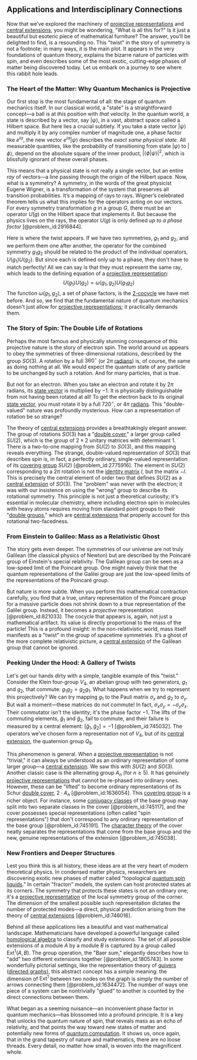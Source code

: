 ## Applications and Interdisciplinary Connections

Now that we’ve explored the machinery of [projective representations](@article_id:142742) and [central extensions](@article_id:144140), you might be wondering, "What is all this for?" Is it just a beautiful but esoteric piece of mathematical furniture? The answer, you’ll be delighted to find, is a resounding no. This "twist" in the story of symmetry is not a footnote; in many ways, it is the main plot. It appears in the very foundations of quantum theory, explains the bizarre nature of particles with spin, and even describes some of the most exotic, cutting-edge phases of matter being discovered today. Let us embark on a journey to see where this rabbit hole leads.

### The Heart of the Matter: Why Quantum Mechanics is Projective

Our first stop is the most fundamental of all: the stage of quantum mechanics itself. In our classical world, a "state" is a straightforward concept—a ball is at *this* position with *that* velocity. In the quantum world, a state is described by a vector, say $|\psi\rangle$, in a vast, abstract space called a Hilbert space. But here lies a crucial subtlety. If you take a state vector $|\psi\rangle$ and multiply it by any complex number of magnitude one, a phase factor like $e^{i\alpha}$, the new vector $e^{i\alpha}|\psi\rangle$ describes the *exact same physical state*. All measurable quantities, like the probability of transitioning from state $|\psi\rangle$ to $|\phi\rangle$, depend on the absolute square of the inner product, $|\langle\phi|\psi\rangle|^2$, which is blissfully ignorant of these overall phases.

This means that a physical state is not really a single vector, but an entire *ray* of vectors—a line passing through the origin of the Hilbert space. Now, what is a symmetry? A symmetry, in the words of the great physicist Eugene Wigner, is a transformation of the system that preserves all transition probabilities. It’s a mapping of rays to rays. Wigner’s celebrated theorem tells us what this implies for the operators acting on our vectors. For every symmetry transformation $g$ in a group $G$, there must be an operator $U(g)$ on the Hilbert space that implements it. But because the physics lives on the rays, the operator $U(g)$ is only defined *up to a phase factor* [@problem_id:2916844].

Here is where the twist appears. If we have two symmetries, $g_1$ and $g_2$, and we perform them one after another, the operator for the combined symmetry $g_1 g_2$ should be related to the product of the individual operators, $U(g_1)U(g_2)$. But since each is defined only up to a phase, they don't have to match perfectly! All we can say is that they must represent the same ray, which leads to the defining equation of a [projective representation](@article_id:144475):
$$ U(g_1) U(g_2) = \omega(g_1, g_2) U(g_1 g_2) $$
The function $\omega(g_1, g_2)$, a set of phase factors, is the [2-cocycle](@article_id:146256) we have met before. And so, we find that the fundamental nature of quantum mechanics doesn't just allow for [projective representations](@article_id:142742); it practically demands them.

### The Story of Spin: The Double Life of Rotations

Perhaps the most famous and physically stunning consequence of this projective nature is the story of electron spin. The world around us appears to obey the symmetries of three-dimensional rotations, described by the group $SO(3)$. A rotation by a full $360^\circ$ (or $2\pi$ [radians](@article_id:171199)) is, of course, the same as doing nothing at all. We would expect the quantum state of any particle to be unchanged by such a rotation. And for many particles, that is true.

But not for an electron. When you take an electron and rotate it by $2\pi$ radians, its [state vector](@article_id:154113) is multiplied by $-1$. It is physically distinguishable from not having been rotated at all! To get the electron back to its original [state vector](@article_id:154113), you must rotate it by a full $720^\circ$, or $4\pi$ [radians](@article_id:171199). This "double-valued" nature was profoundly mysterious. How can a representation of rotation be so strange?

The theory of [central extensions](@article_id:144140) provides a breathtakingly elegant answer. The group of rotations $SO(3)$ has a "[double cover](@article_id:183322)," a larger group called $SU(2)$, which is the group of $2 \times 2$ unitary matrices with determinant 1. There is a two-to-one mapping from $SU(2)$ to $SO(3)$, and this mapping reveals everything. The strange, double-valued representation of $SO(3)$ that describes spin is, in fact, a perfectly ordinary, single-valued representation of its [covering group](@article_id:161077) $SU(2)$ [@problem_id:2775916]. The element in $SU(2)$ corresponding to a $2\pi$ rotation is not the [identity matrix](@article_id:156230) $I$, but the matrix $-I$. This is precisely the central element of order two that defines $SU(2)$ as a [central extension](@article_id:143210) of $SO(3)$. The "problem" was never with the electron; it was with our insistence on using the "wrong" group to describe its rotational symmetry. This principle is not just a theoretical curiosity; it's essential in molecular chemistry, where including electron spin in molecules with heavy atoms requires moving from standard point groups to their "[double groups](@article_id:186865)," which are [central extensions](@article_id:144140) that properly account for this rotational two-facedness.

### From Einstein to Galileo: Mass as a Relativistic Ghost

The story gets even deeper. The symmetries of our universe are not truly Galilean (the classical physics of Newton) but are described by the Poincaré group of Einstein's special relativity. The Galilean group can be seen as a low-speed limit of the Poincaré group. One might naively think that the quantum representations of the Galilei group are just the low-speed limits of the representations of the Poincaré group.

But nature is more subtle. When you perform this mathematical contraction carefully, you find that a true, unitary representation of the Poincaré group for a massive particle does not shrink down to a true representation of the Galilei group. Instead, it becomes a *projective* representation [@problem_id:821033]. The cocycle that appears is, again, not just a mathematical artifact. Its value is directly proportional to the mass of the particle! This is a profound insight: in the non-relativistic world, mass itself manifests as a "twist" in the group of spacetime symmetries. It’s a ghost of the more complete relativistic picture, a [central extension](@article_id:143210) of the Galilean group that cannot be ignored.

### Peeking Under the Hood: A Gallery of Twists

Let's get our hands dirty with a simple, tangible example of this "twist." Consider the Klein four-group $V_4$, an abelian group with two generators, $g_1$ and $g_2$, that commute: $g_1 g_2 = g_2 g_1$. What happens when we try to represent this projectively? We can try mapping $g_1$ to the Pauli matrix $\sigma_x$ and $g_2$ to $\sigma_y$. But wait a moment—these matrices do not commute! In fact, $\sigma_x \sigma_y = -\sigma_y \sigma_x$. Their commutator isn't the identity; it's the phase factor $-1$. The lifts of the commuting elements, $\hat{g}_1$ and $\hat{g}_2$, fail to commute, and their failure is measured by a central element: $[\hat{g}_1, \hat{g}_2] = -1$ [@problem_id:745032]. The operators we've chosen form a representation not of $V_4$, but of its [central extension](@article_id:143210), the quaternion group $Q_8$.

This phenomenon is general. When a [projective representation](@article_id:144475) is not "trivial," it can always be understood as an ordinary representation of some larger group—a [central extension](@article_id:143210). We saw this with $SU(2)$ and $SO(3)$. Another classic case is the alternating group $A_n$ (for $n \ge 5$). It has genuinely [projective representations](@article_id:142742) that cannot be re-phased into ordinary ones. However, these can be "lifted" to become ordinary representations of its Schur [double cover](@article_id:183322), $2 \cdot A_n$ [@problem_id:1636054]. This [covering group](@article_id:161077) is a richer object. For instance, some [conjugacy classes](@article_id:143422) of the base group may split into two separate classes in the cover [@problem_id:745117], and the cover possesses special representations (often called "spin representations") that don't correspond to any ordinary representation of the base group [@problem_id:745191]. The [character theory](@article_id:143527) of the cover neatly separates the representations that come from the base group and the new, genuine representations of the extension [@problem_id:745038].

### New Frontiers and Deeper Structures

Lest you think this is all history, these ideas are at the very heart of modern theoretical physics. In condensed matter physics, researchers are discovering exotic new phases of matter called "topological [quantum spin liquids](@article_id:135775)." In certain "fracton" models, the system can host protected states at its corners. The symmetry that protects these states is not an ordinary one; it's a [projective representation](@article_id:144475) of the local symmetry group of the corner. The dimension of the smallest possible such representation dictates the number of protected modes—a direct, physical prediction arising from the theory of [central extensions](@article_id:144140) [@problem_id:746016].

Behind all these applications lies a beautiful and vast mathematical landscape. Mathematicians have developed a powerful language called [homological algebra](@article_id:154645) to classify and study extensions. The set of all possible extensions of a module $A$ by a module $B$ is captured by a group called $\text{Ext}^1(A, B)$. The group operation, the "Baer sum," elegantly describes how to "add" two different extensions together [@problem_id:1805743]. In some wonderfully pictorial settings, like the representation theory of [quivers](@article_id:143446) ([directed graphs](@article_id:271816)), this abstract concept has a simple meaning: the dimension of $\text{Ext}^1$ between two nodes on the graph is simply the number of arrows connecting them [@problem_id:1634472]. The number of ways one piece of a system can be nontrivially "glued" to another is counted by the direct connections between them.

What began as a seeming nuisance—an inconvenient phase factor in quantum mechanics—has blossomed into a profound principle. It is a key that unlocks the quantum nature of spin, that reveals mass as an echo of relativity, and that points the way toward new states of matter and potentially new forms of [quantum computation](@article_id:142218). It shows us, once again, that in the grand tapestry of nature and mathematics, there are no loose threads. Every detail, no matter how small, is woven into the magnificent whole.